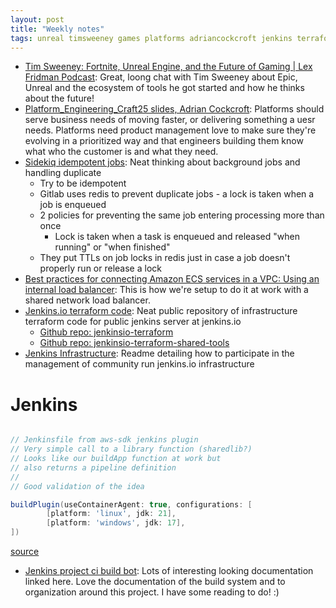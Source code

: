 ```yaml
---
layout: post
title: "Weekly notes"
tags: unreal timsweeney games platforms adriancockcroft jenkins terraform
---
```


* [Tim Sweeney: Fortnite, Unreal Engine, and the Future of Gaming | Lex Fridman Podcast](https://www.youtube.com/watch?v=477qF6QNSvc): Great, loong chat with Tim Sweeney about Epic, Unreal and the ecosystem of tools he got started and how he thinks about the future!
* [Platform_Engineering_Craft25 slides, Adrian Cockcroft](https://github.com/adrianco/slides/blob/master/Platform_Engineering_Craft25.pdf): Platforms should serve business needs of moving faster, or delivering something a uesr needs. Platforms need product management love to make sure they're evolving in a prioritized way and that engineers building them know what who the customer is and what they need.
* [Sidekiq idempotent jobs](https://docs.gitlab.com/development/sidekiq/idempotent_jobs/): Neat thinking about background jobs and handling duplicate
  * Try to be idempotent
  * Gitlab uses redis to prevent duplicate jobs - a lock is taken when a job is enqueued
  * 2 policies for preventing the same job entering processing more than once
    * Lock is taken when a task is enqueued and released "when running" or "when finished"
  * They put TTLs on job locks in redis just in case a job doesn't properly run or release a lock
* [Best practices for connecting Amazon ECS services in a VPC: Using an internal load balancer](https://docs.aws.amazon.com/AmazonECS/latest/developerguide/networking-connecting-services.html#networking-connecting-services-elb): This is how we're setup to do it at work with a shared network load balancer.
* [Jenkins.io terraform code](https://github.com/jenkins-infra/azure): Neat public repository of infrastructure terraform code for public jenkins server at jenkins.io
    * [Github repo: jenkinsio-terraform](https://github.com/cleskowsky/jenkinsio-terraform)
    * [Github repo: jenkinsio-terraform-shared-tools](https://github.com/cleskowsky/jenkinsio-terraform-shared-tools)
* [Jenkins Infrastructure](https://www.jenkins.io/projects/infrastructure/): Readme detailing how to participate in the management of community run jenkins.io infrastructure 

# Jenkins

```groovy

// Jenkinsfile from aws-sdk jenkins plugin
// Very simple call to a library function (sharedlib?)
// Looks like our buildApp function at work but
// also returns a pipeline definition
//
// Good validation of the idea

buildPlugin(useContainerAgent: true, configurations: [
        [platform: 'linux', jdk: 21],
        [platform: 'windows', jdk: 17],
])
```

[source](https://github.com/jenkinsci/aws-java-sdk-plugin)

* [Jenkins project ci build bot](https://ci.jenkins.io/): Lots of interesting looking documentation linked here. Love the documentation of the build system and to organization around this project. I have some reading to do! :)